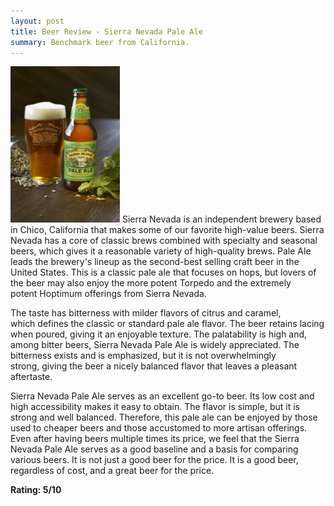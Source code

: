 ```yaml
---
layout: post
title: Beer Review - Sierra Nevada Pale Ale
summary: Benchmark beer from California.
---
```

<img src="/images/sn_pale_ale.jpeg" alt="Sierra Nevada Pale Ale" class="img-float" />
Sierra Nevada is an independent brewery based in Chico, California that makes some of our favorite high-value beers. Sierra Nevada has a core of classic brews combined with specialty and seasonal beers, which gives it a reasonable variety of high-quality brews. Pale Ale leads the brewery's lineup as the second-best selling craft beer in the United States. This is a classic pale ale that focuses on hops, but lovers of the beer may also enjoy the more potent Torpedo and the extremely potent Hoptimum offerings from Sierra Nevada.

The taste has bitterness with milder flavors of citrus and caramel, which defines the classic or standard pale ale flavor. The beer retains lacing when poured, giving it an enjoyable texture. The palatability is high and, among bitter beers, Sierra Nevada Pale Ale is widely appreciated. The bitterness exists and is emphasized, but it is not overwhelmingly strong, giving the beer a nicely balanced flavor that leaves a pleasant aftertaste.

Sierra Nevada Pale Ale serves as an excellent go-to beer. Its low cost and high accessibility makes it easy to obtain. The flavor is simple, but it is strong and well balanced. Therefore, this pale ale can be enjoyed by those used to cheaper beers and those accustomed to more artisan offerings. Even after having beers multiple times its price, we feel that the Sierra Nevada Pale Ale serves as a good baseline and a basis for comparing various beers. It is not just a good beer for the price. It is a good beer, regardless of cost, and a great beer for the price.


<strong>Rating: 5/10</strong>
